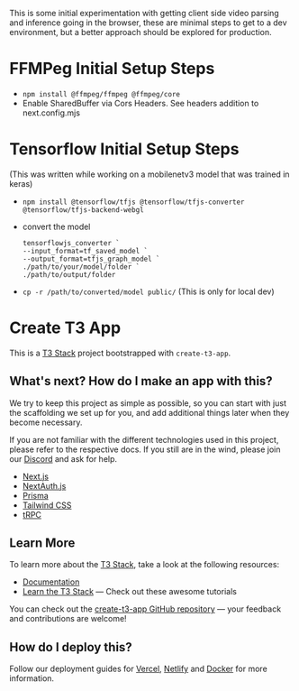 This is some initial experimentation with getting client side video parsing and inference going in the browser, these are minimal steps to get to a dev environment, but a better approach should be explored for production.

# FFMPeg Initial Setup Steps
- `npm install @ffmpeg/ffmpeg @ffmpeg/core`
- Enable SharedBuffer via Cors Headers. See headers addition to next.config.mjs

# Tensorflow Initial Setup Steps
(This was written while working on a mobilenetv3 model that was trained in keras)
- `npm install @tensorflow/tfjs @tensorflow/tfjs-converter @tensorflow/tfjs-backend-webgl`
- convert the model

  ```
  tensorflowjs_converter `
  --input_format=tf_saved_model `
  --output_format=tfjs_graph_model `
  ./path/to/your/model/folder `
  ./path/to/output/folder
  ```

- `cp -r /path/to/converted/model public/` (This is only for local dev)



# Create T3 App

This is a [T3 Stack](https://create.t3.gg/) project bootstrapped with `create-t3-app`.

## What's next? How do I make an app with this?

We try to keep this project as simple as possible, so you can start with just the scaffolding we set up for you, and add additional things later when they become necessary.

If you are not familiar with the different technologies used in this project, please refer to the respective docs. If you still are in the wind, please join our [Discord](https://t3.gg/discord) and ask for help.

- [Next.js](https://nextjs.org)
- [NextAuth.js](https://next-auth.js.org)
- [Prisma](https://prisma.io)
- [Tailwind CSS](https://tailwindcss.com)
- [tRPC](https://trpc.io)

## Learn More

To learn more about the [T3 Stack](https://create.t3.gg/), take a look at the following resources:

- [Documentation](https://create.t3.gg/)
- [Learn the T3 Stack](https://create.t3.gg/en/faq#what-learning-resources-are-currently-available) — Check out these awesome tutorials

You can check out the [create-t3-app GitHub repository](https://github.com/t3-oss/create-t3-app) — your feedback and contributions are welcome!

## How do I deploy this?

Follow our deployment guides for [Vercel](https://create.t3.gg/en/deployment/vercel), [Netlify](https://create.t3.gg/en/deployment/netlify) and [Docker](https://create.t3.gg/en/deployment/docker) for more information.
